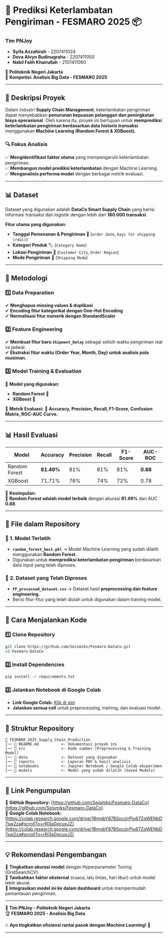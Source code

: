 # 🚀 Prediksi Keterlambatan Pengiriman - FESMARO 2025 📦

### **Tim PNJoy**
- **Syifa Azzahirah** - 2207411024  
- **Deva Alvyn Budinugraha** - 2207411050  
- **Nabil Falih Khairullah** - 2107411060  

📍 **Politeknik Negeri Jakarta**  
📅 **Kompetisi: Analisis Big Data - FESMARO 2025**

---

## 📌 Deskripsi Proyek
Dalam industri **Supply Chain Management**, keterlambatan pengiriman dapat menyebabkan **penurunan kepuasan pelanggan dan peningkatan biaya operasional**. Oleh karena itu, proyek ini bertujuan untuk **memprediksi keterlambatan pengiriman berdasarkan data historis transaksi** menggunakan **Machine Learning (Random Forest & XGBoost).**  

### 🔍 Fokus Analisis
✅ **Mengidentifikasi faktor utama** yang mempengaruhi keterlambatan pengiriman.  
✅ **Membangun model prediksi keterlambatan** dengan Machine Learning.  
✅ **Menganalisis performa model** dengan berbagai metrik evaluasi.  

---

## 📊 Dataset
Dataset yang digunakan adalah **DataCo Smart Supply Chain** yang berisi informasi transaksi dan logistik dengan lebih dari **180.000 transaksi**.  

**Fitur utama yang digunakan:**
- **Tanggal Pemesanan & Pengiriman** 📅 (`order date`, `Days for shipping (real)`)
- **Kategori Produk** 🏷️ (`Category Name`)
- **Lokasi Pengiriman** 📍 (`Customer City`, `Order Region`)
- **Mode Pengiriman** 🚚 (`Shipping Mode`)

---

## 📖 Metodologi
### 1️⃣ Data Preparation
✔ **Menghapus missing values & duplikasi**  
✔ **Encoding fitur kategorikal dengan One-Hot Encoding**  
✔ **Normalisasi fitur numerik dengan StandardScaler**  

### 2️⃣ Feature Engineering
✔ **Membuat fitur baru `Shipment_Delay`** sebagai selisih waktu pengiriman real vs jadwal.  
✔ **Ekstraksi fitur waktu (Order Year, Month, Day) untuk analisis pola musiman.**  

### 3️⃣ Model Training & Evaluation
🔹 **Model yang digunakan:**
- **Random Forest** 🌲  
- **XGBoost** 🚀  

🔹 **Metrik Evaluasi:**
📌 **Accuracy, Precision, Recall, F1-Score, Confusion Matrix, ROC-AUC Curve.**  

---

## 📊 Hasil Evaluasi
| Model          | Accuracy | Precision | Recall | F1-Score | AUC-ROC |
|---------------|----------|-----------|--------|----------|---------|
| Random Forest | **81.49%** | 81%       | 81%    | 81%      | **0.88** |
| XGBoost       | 71.71%   | 76%       | 74%    | 72%      | 0.78    |

📢 **Kesimpulan:**  
🎯 **Random Forest adalah model terbaik** dengan akurasi **81.49%** dan AUC **0.88**.  

---

## 📁 File dalam Repository

### 📌 **1. Model Terlatih**
- **`random_forest_best.pkl`** → Model Machine Learning yang sudah dilatih menggunakan **Random Forest**.
- Digunakan untuk **memprediksi keterlambatan pengiriman** berdasarkan data input yang telah diproses.

### 📌 **2. Dataset yang Telah Diproses**
- **`FF_processed_dataset.csv`** → Dataset hasil **preprocessing dan feature engineering**.
- Berisi fitur-fitur yang telah diolah untuk digunakan dalam training model.

---

## 📌 Cara Menjalankan Kode
### 1️⃣ Clone Repository
```bash
git clone https://github.com/Seismiks/Fesmaro-DataCo.git
cd Fesmaro-DataCo
```

### 2️⃣ Install Dependencies
```bash
pip install -r requirements.txt
```

### 3️⃣ Jalankan Notebook di Google Colab
- **Link Google Colab:** [Klik di sini](https://colab.research.google.com/drive/1BmgbY87BSnczjrPju67ZqWENbD7sw2za#scrollTo=rRl3aGqcuxJZ)
- **Jalankan semua cell** untuk preprocessing, training, dan evaluasi model.

---

## 📌 Struktur Repository
```
📂 FESMARO_2025_Supply_Chain_Prediction
│── 📜 README.md          <- Dokumentasi proyek ini
│── 📂 src                <- Kode sumber (Preprocessing & Training Model)
│── 📂 data               <- Dataset yang digunakan
│── 📂 reports            <- Laporan PDF & hasil analisis
│── 📂 notebooks          <- Jupyter Notebook / Google Colab eksperimen
│── 📂 models             <- Model yang sudah dilatih (Saved Models)
```

---

## 🔗 Link Pengumpulan
📌 **GitHub Repository:** [https://github.com/Seismiks/Fesmaro-DataCo](https://github.com/Seismiks/Fesmaro-DataCo)  
📌 **Google Colab Notebook:** [https://colab.research.google.com/drive/1BmgbY87BSnczjrPju67ZqWENbD7sw2za#scrollTo=rRl3aGqcuxJZ](https://colab.research.google.com/drive/1BmgbY87BSnczjrPju67ZqWENbD7sw2za#scrollTo=rRl3aGqcuxJZ)  

---

## 💡 Rekomendasi Pengembangan
🚀 **Tingkatkan akurasi model** dengan Hyperparameter Tuning (GridSearchCV).  
🚀 **Tambahkan faktor eksternal** (cuaca, lalu lintas, hari libur) untuk model lebih akurat.  
🚀 **Integrasikan model ini ke dalam dashboard** untuk mempermudah pemantauan pengiriman.  


---

🎯 **Tim PNJoy - Politeknik Negeri Jakarta**  
🏆 **FESMARO 2025 - Analisis Big Data**  

🔥 **Ayo tingkatkan efisiensi rantai pasok dengan Machine Learning!** 🚀  

---
